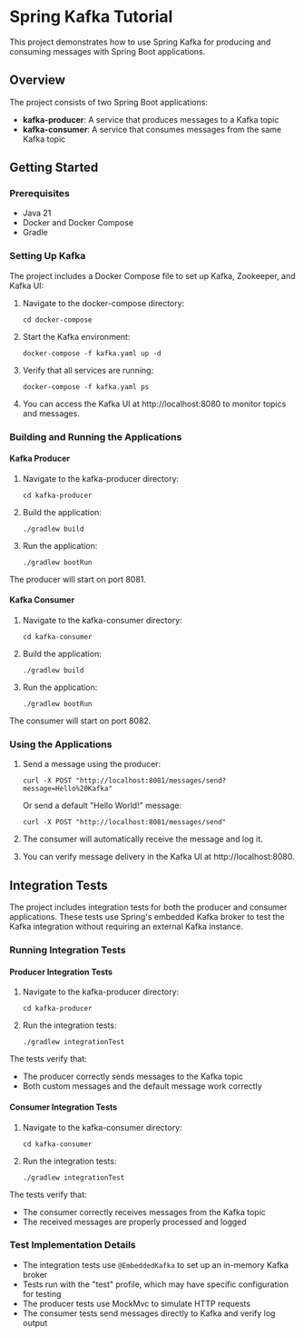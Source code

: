# Spring Kafka Tutorial

This project demonstrates how to use Spring Kafka for producing and consuming messages with Spring Boot applications.

## Overview

The project consists of two Spring Boot applications:
- **kafka-producer**: A service that produces messages to a Kafka topic
- **kafka-consumer**: A service that consumes messages from the same Kafka topic

## Getting Started

### Prerequisites

- Java 21
- Docker and Docker Compose
- Gradle

### Setting Up Kafka

The project includes a Docker Compose file to set up Kafka, Zookeeper, and Kafka UI:

1. Navigate to the docker-compose directory:
   ```
   cd docker-compose
   ```

2. Start the Kafka environment:
   ```
   docker-compose -f kafka.yaml up -d
   ```

3. Verify that all services are running:
   ```
   docker-compose -f kafka.yaml ps
   ```

4. You can access the Kafka UI at http://localhost:8080 to monitor topics and messages.

### Building and Running the Applications

#### Kafka Producer

1. Navigate to the kafka-producer directory:
   ```
   cd kafka-producer
   ```

2. Build the application:
   ```
   ./gradlew build
   ```

3. Run the application:
   ```
   ./gradlew bootRun
   ```

The producer will start on port 8081.

#### Kafka Consumer

1. Navigate to the kafka-consumer directory:
   ```
   cd kafka-consumer
   ```

2. Build the application:
   ```
   ./gradlew build
   ```

3. Run the application:
   ```
   ./gradlew bootRun
   ```

The consumer will start on port 8082.

### Using the Applications

1. Send a message using the producer:
   ```
   curl -X POST "http://localhost:8081/messages/send?message=Hello%20Kafka"
   ```

   Or send a default "Hello World!" message:
   ```
   curl -X POST "http://localhost:8081/messages/send"
   ```

2. The consumer will automatically receive the message and log it.

3. You can verify message delivery in the Kafka UI at http://localhost:8080.

## Integration Tests

The project includes integration tests for both the producer and consumer applications. These tests use Spring's embedded Kafka broker to test the Kafka integration without requiring an external Kafka instance.

### Running Integration Tests

#### Producer Integration Tests

1. Navigate to the kafka-producer directory:
   ```
   cd kafka-producer
   ```

2. Run the integration tests:
   ```
   ./gradlew integrationTest
   ```

The tests verify that:
- The producer correctly sends messages to the Kafka topic
- Both custom messages and the default message work correctly

#### Consumer Integration Tests

1. Navigate to the kafka-consumer directory:
   ```
   cd kafka-consumer
   ```

2. Run the integration tests:
   ```
   ./gradlew integrationTest
   ```

The tests verify that:
- The consumer correctly receives messages from the Kafka topic
- The received messages are properly processed and logged

### Test Implementation Details

- The integration tests use `@EmbeddedKafka` to set up an in-memory Kafka broker
- Tests run with the "test" profile, which may have specific configuration for testing
- The producer tests use MockMvc to simulate HTTP requests
- The consumer tests send messages directly to Kafka and verify log output
